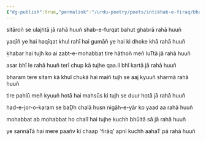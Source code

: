 ```yaml
---
{"dg-publish":true,"permalink":"/urdu-poetry/poets/intikhab-e-firaq/bharam-tere-sitam-ka-khul-chuka-hai/"}
---
```




sitāroñ se ulajhtā jā rahā huuñ
shab-e-furqat bahut ghabrā rahā huuñ

yaqīñ ye hai haqīqat khul rahī hai
gumāñ ye hai ki dhoke khā rahā huuñ

ḳhabar hai tujh ko ai zabt-e-mohabbat
tire hāthoñ meñ luTtā jā rahā huuñ

asar bhī le rahā huuñ terī chup kā
tujhe qaa.il bhī kartā jā rahā huuñ

bharam tere sitam kā khul chukā hai
maiñ tujh se aaj kyuuñ sharmā rahā huuñ

tire pahlū meñ kyuuñ hotā hai mahsūs
ki tujh se duur hotā jā rahā huuñ

had-e-jor-o-karam se baḌh chalā husn
nigāh-e-yār ko yaad aa rahā huuñ

mohabbat ab mohabbat ho chalī hai
tujhe kuchh bhūltā sā jā rahā huuñ

ye sannāTā hai mere paañv kī chaap
'firāq' apnī kuchh aahaT pā rahā huuñ
